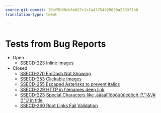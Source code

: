 ```yaml
---
source-git-commit: 19bf5b00cb5e027c1cfa43754029089a2333f7b0
translation-type: tm+mt

---
```

# Tests from Bug Reports

* Open
   * [SSECD-223 Inline Images](ssecd233-inline-images-newline.md)
* Closed
   * [SSECD-270 EmDash Not Showing](ssecd270.md)
   * [SSECD-253 Clickable Images](ssecd253.md)
   * [SSECD-255 Escaped Asterisks to prevent italics](ssecd255.md)
   * [SSECD-229 HTTP in filenames deep link](ssecd229-http-in-filename.md)
   * [SSECD-223 Special Characters like .àâäáîïíôöóùûüéêëçñ !?,":&'/#()"Ü in title](ssecd253.md)
   * [SSECD-260 Root Links Fail Validation](ssecd260.md)

